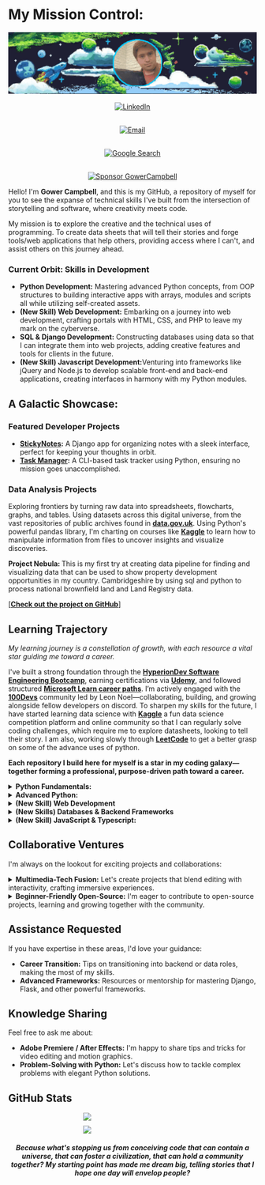 # My Mission Control:

<p align="center">
  <img src="https://raw.githubusercontent.com/GowerCampbell/GowerCampbell/main/assets/icons/GithubProfileBanner.gif" alt="Cosmic Banner" style="width: 100%; max-width: 600px; height: auto; object-fit: cover; max-height: 200px;" />
</p>

<p align="center" style="display: flex; flex-direction: column; align-items: center; gap: 30px;">
 <a href="https://www.linkedin.com/in/gower-campbell-16940115b/">
    <img src="https://img.shields.io/badge/-LinkedIn-0D47A1?style=for-the-badge&logo=linkedin&logoColor=white" alt="LinkedIn" style="max-height: 30px; width: auto;" />
  </a>
  <a href="mailto:Gower.Campbell@gmail.com">
    <img src="https://img.shields.io/badge/-Email-1A237E?style=for-the-badge&logo=gmail&logoColor=white" alt="Email" style="max-height: 30px; width: auto;" />
  </a>
  <a href="https://www.google.com/search?q=Gower+Campbell+developer">
    <img src="https://img.shields.io/badge/-Google%20Me-311B92?style=for-the-badge&logo=google&logoColor=white" alt="Google Search" style="max-height: 30px; width: auto;" />
  </a>
  <a href="https://github.com/sponsors/GowerCampbell">
    <img src="https://img.shields.io/badge/Sponsor%20Me-yellow?style=for-the-badge&logo=github" alt="Sponsor GowerCampbell">
  </a>
</p>


Hello! I'm **Gower Campbell**, and this is my GitHub, a repository of myself for you to see the expanse of technical skills I've built from the intersection of storytelling and software, where creativity meets code. 

My mission is to explore the creative and the technical uses of programming. To create data sheets that will tell their stories and forge tools/web applications that help others, providing access where I can't, and assist others on this journey ahead.

### Current Orbit: Skills in Development
<ul>
  <li> <b>Python Development:</b> Mastering advanced Python concepts, from OOP structures to building interactive apps with arrays, modules and scripts all while utilizing self-created assets.</li>
  <li> <b>(New Skill) Web Development:</b> Embarking on a journey into web development, crafting portals with HTML, CSS, and PHP to leave my mark on the cyberverse.</li>
  <li> <b>SQL & Django Development:</b> Constructing databases using data so that I can integrate them into web projects, adding creative features and tools for clients in the future.</li>
  <li><b>(New Skill) Javascript Development:</b>Venturing into frameworks like jQuery and Node.js to develop scalable front-end and back-end applications, creating interfaces in harmony with my Python modules. </li>
</ul>

## A Galactic Showcase:

### Featured Developer Projects

 - **[StickyNotes](https://github.com/GowerCampbell/MyCodingTask_StickyNote):** A Django app for organizing notes with a sleek interface, perfect for keeping your thoughts in orbit.
- **[Task Manager](https://github.com/GowerCampbell/TaskManager):** A CLI-based task tracker using Python, ensuring no mission goes unaccomplished.

### Data Analysis Projects

Exploring frontiers by turning raw data into spreadsheets, flowcharts, graphs, and tables. Using datasets across this digital universe, from the vast repositories of public archives found in [**data.gov.uk**](https://www.data.gov.uk/). Using Python's powerful pandas library, I'm charting on courses like [**Kaggle**](https://www.kaggle.com/) to learn how to manipulate information from files to uncover insights and visualize discoveries.

<p5>
  
<b> Project Nebula: </b> This is my first try at creating data pipeline for finding and visualizing data that can be used to show property development opportunities in my country. Cambridgeshire by using sql and python to process national brownfield land and Land Registry data.

<a href="https://github.com/GowerCampbell/Project-Nebula/tree/main">[**Check out the project on GitHub**]</a>
 </p5>


## Learning Trajectory

<em>My learning journey is a constellation of growth, with each resource a vital star guiding me toward a career. </em>

I've built a strong foundation through the [**HyperionDev Software Engineering Bootcamp**](https://www.hyperiondev.com/bootcamps/software-engineering/), earning certifications via [**Udemy**](https://www.udemy.com/), and followed structured [**Microsoft Learn career paths**](https://learn.microsoft.com/en-us/training/career-paths/). I’m actively engaged with the [**100Devs**](https://100devs.org/about) community led by Leon Noel—collaborating, building, and growing alongside fellow developers on discord. To sharpen my skills for the future, I have started learning data science with [**Kaggle**](https://www.kaggle.com/) a fun data science competition platform and online community so that I can regularly solve coding challenges, which require me to explore datasheets, looking to tell their story. I am also, working slowly through [**LeetCode**](https://leetcode.com/) to get a better grasp on some of the advance uses of python. 

<strong> Each repository I build here for myself is a star in my coding galaxy—together forming a professional, purpose-driven path toward a career. </strong>

<details>
  <summary><strong> Python Fundamentals:</strong></summary>

During my journey with the HyperionDev Software Engineering Bootcamp, I've built a strong foundation in Python programming. Below are some essential modules I’ve completed: 
  
1. [Pre-Assessment MCQ](https://github.com/GowerCampbell/Pre-Assessment-MCQ)
2. [Getting Started with Bootcamp](https://github.com/GowerCampbell/Getting-Started-With-Bootcamp)
3. [Data Types & Conditional Statements](https://github.com/GowerCampbell/Data-Types-And-Conditional-Statements)
4. [Iteration](https://github.com/GowerCampbell/Iteration)
5. [User-Defined Functions](https://github.com/GowerCampbell/User-Defined-Functions)
6. [Strings, Lists, & Dictionaries](https://github.com/GowerCampbell/Strings-Lists-Dictionaries)
7. [I/O Operations](https://github.com/GowerCampbell/IO-Operations)
8. [OOP - Classes](https://github.com/GowerCampbell/OOP-Classes)
9. [OOP - Inheritance](https://github.com/GowerCampbell/OOP-Inheritance)

---

</details>

<details>
  <summary><strong> Advanced Python: </strong> </summary>

Building upon my Python knowledge, I’ve explored advanced topics through my [**LeetCode Knotes**](https://github.com/GowerCampbell/LeetCode-Notes) repository and the final weeks of the HyperionDev Software Engineering Bootcamp:
  
10. [Data Structures - 2D Lists](https://github.com/GowerCampbell/Data-Structures-2D-Lists)
11. [Recursion](https://github.com/GowerCampbell/Recursion)
12. [Sorting & Searching](https://github.com/GowerCampbell/Sorting-And-Searching)
13. [Software Design Principles](https://github.com/GowerCampbell/Software-Design)
14. [Unit Testing](https://github.com/GowerCampbell/Unit-Testing)
15. [OOP - Modules](https://github.com/GowerCampbell/OOP-Modules)

---

</details>

<details>
  <summary><strong> (New Skill) Web Development</strong></summary>

I'm currently diving deep into the world of web development, building on my foundational knowledge from **HyperionDev** (HTML, CSS & Django) by mastering **Advanced HTML, CSS, and JavaScript** and powered by the intensive **[100Devs Agency](https://www.communitytaught.org/about)** program with Leon Noel, where I'm gaining practical experience in building interactive and responsive web applications.

#### Featured HyperionDev Development | Plus 100Dev Knotes
16/17. **[HTML & CSS Overview](https://github.com/GowerCampbell/HTML-CSS-Overview)**: A **HyperionDev** HTML & CSS projects with knotes from homework completed with **#100Devs** demonstrating my core understanding of HTML and CSS principles.

#### My #100Devs Progress
This repository serves as a living document of my dedication and progress throughout the **#100Devs** curriculum. It includes all my submitted homework, class materials, and follow-along projects.

**[Explore my #100Devs Repository](https://github.com/GowerCampbell/100Devs)**

---

</details>

<details>
  <summary><strong> (New Skills) Databases & Backend Frameworks</strong></summary>

I’ve strengthened my **backend development and database management** skills through the **HyperionDev Software Engineering Bootcamp** and **Kaggle** Below are key areas I’ve explored:
  
18. [Relational Databases](https://github.com/GowerCampbell/Relational-Databases)
19. [SQL](https://github.com/GowerCampbell/SQL)
20. [SQLite](https://github.com/GowerCampbell/SQLite)
21. [Django - Sticky Notes Part 1](https://github.com/GowerCampbell/Django-Sticky-Notes-1)
22. [Django - Sticky Notes Part 2](https://github.com/GowerCampbell/Django-Sticky-Notes-2)

#### Kaggle: Data Science & Machine Learning
Sharing as part of my portfolio how I have actively participated in **Kaggle** challenges and courses to get better data handling and analysis skills. This is my platform to show you how I can apply my knowledge to real-world datasets and problems. [**Repository: Kaggle**](https://github.com/GowerCampbell/Kaggle)

---

</details>

<details>
  <summary><strong> (New Skill) JavaScript & Typescript:</strong></summary>

Expanding my **JavaScript** knowledge with **TypeScript** for scalable, maintainable web applications! 
  
- Coming Soon!

---

</details>

## Collaborative Ventures

I'm always on the lookout for exciting projects and collaborations:

<details>
<summary><strong> Multimedia-Tech Fusion:</strong> Let's create projects that blend editing with interactivity, crafting immersive experiences.</summary>
</details>
  
  <details>
  <summary><strong> Beginner-Friendly Open-Source:</strong> I'm eager to contribute to open-source projects, learning and growing together with the community.</summary>
  </details>

## Assistance Requested

If you have expertise in these areas, I'd love your guidance:

- **Career Transition:** Tips on transitioning into backend or data roles, making the most of my skills.
- **Advanced Frameworks:** Resources or mentorship for mastering Django, Flask, and other powerful frameworks.

## Knowledge Sharing

Feel free to ask me about:

- **Adobe Premiere / After Effects:** I'm happy to share tips and tricks for video editing and motion graphics.
- **Problem-Solving with Python:** Let's discuss how to tackle complex problems with elegant Python solutions.

## GitHub Stats

<p align="center" style="display: flex; flex-direction: column; align-items: center; gap: 10px;">
  <img src="https://github-readme-stats.vercel.app/api?username=GowerCampbell&show_icons=true&theme=tokyonight" style="width: 80%; max-width: 200px;" />
  <img src="https://github-readme-stats.vercel.app/api/top-langs/?username=GowerCampbell&layout=compact&theme=tokyonight" style="width: 80%; max-width: 200px;" />
</p>

<h4 align="center" style="font-size: 1em;">
<em> Because what's stopping us from conceiving code that can contain a universe, that can foster a civilization, that can hold a community together? My starting point has made me dream big, telling stories that I hope one day will envelop people?</em> </h4>

